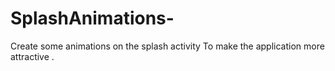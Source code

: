 # SplashAnimations-
Create some animations on the splash activity To make the application more attractive .
